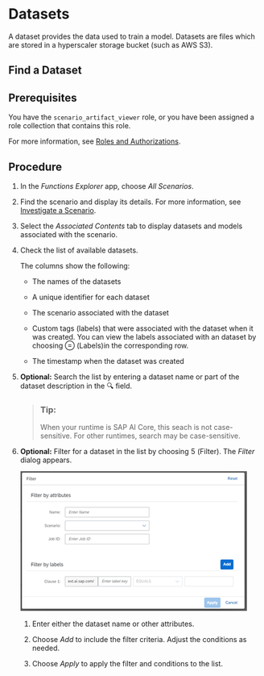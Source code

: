 <!-- loiof4bebd478845414fb3b3ae08fdd2fe20 -->

<link rel="stylesheet" type="text/css" href="css/sap-icons.css"/>

# Datasets

A dataset provides the data used to train a model. Datasets are files which are stored in a hyperscaler storage bucket \(such as AWS S3\).

 <a name="task_abl_vnp_prb"/>

<!-- task\_abl\_vnp\_prb -->

## Find a Dataset



<a name="task_abl_vnp_prb__prereq_zdr_n4p_prb"/>

## Prerequisites

You have the `scenario_artifact_viewer` role, or you have been assigned a role collection that contains this role.

For more information, see [Roles and Authorizations](roles-and-authorizations-4ef8499.md).



<a name="task_abl_vnp_prb__steps_rxj_wnp_prb"/>

## Procedure

1.  In the *Functions Explorer* app, choose *All Scenarios*.

2.  Find the scenario and display its details. For more information, see [Investigate a Scenario](investigate-a-scenario-4547979.md).

3.  Select the *Associated Contents* tab to display datasets and models associated with the scenario.

4.  Check the list of available datasets.

    The columns show the following:

    -   The names of the datasets

    -   A unique identifier for each dataset

    -   The scenario associated with the dataset

    -   Custom tags \(labels\) that were associated with the dataset when it was created. You can view the labels associated with an dataset by choosing <span class="SAP-icons"></span> \(Labels\)in the corresponding row.

    -   The timestamp when the dataset was created


5.  **Optional:** Search the list by entering a dataset name or part of the dataset description in the :mag: field.

    > ### Tip:  
    > When your runtime is SAP AI Core, this seach is not case-sensitive. For other runtimes, search may be case-sensitive.

6.  **Optional:** Filter for a dataset in the list by choosing <span class="SAP-icons"></span> \(Filter\). The *Filter* dialog appears.

    ![](images/Investigate_a_deployment_f5e5d68.png)

    1.  Enter either the dataset name or other attributes.

    2.  Choose *Add* to include the filter criteria. Adjust the conditions as needed.

    3.  Choose *Apply* to apply the filter and conditions to the list.



